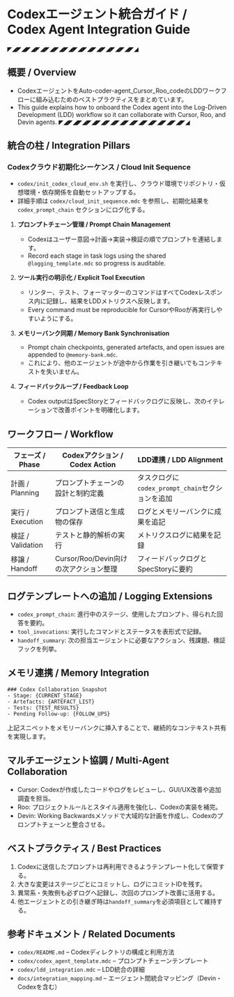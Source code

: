 # Codexエージェント統合ガイド / Codex Agent Integration Guide

◤◢◤◢◤◢◤◢◤◢◤◢◤◢◤◢◤◢◤◢◤◢◤◢◤◢◤◢
## 概要 / Overview

- CodexエージェントをAuto-coder-agent_Cursor_Roo_codeのLDDワークフローに組み込むためのベストプラクティスをまとめています。
- This guide explains how to onboard the Codex agent into the Log-Driven Development (LDD) workflow so it can collaborate with Cursor, Roo, and Devin agents.
◤◢◤◢◤◢◤◢◤◢◤◢◤◢◤◢◤◢◤◢◤◢◤◢◤◢◤◢

## 統合の柱 / Integration Pillars

### Codexクラウド初期化シーケンス / Cloud Init Sequence
- `codex/init_codex_cloud_env.sh` を実行し、クラウド環境でリポジトリ・仮想環境・依存関係を自動セットアップする。
- 詳細手順は `codex/cloud_init_sequence.mdc` を参照し、初期化結果を `codex_prompt_chain` セクションにログ化する。

1. **プロンプトチェーン管理 / Prompt Chain Management**
   - Codexはユーザー意図→計画→実装→検証の順でプロンプトを連結します。
   - Record each stage in task logs using the shared `@logging_template.mdc` so progress is auditable.

2. **ツール実行の明示化 / Explicit Tool Execution**
   - リンター、テスト、フォーマッターのコマンドはすべてCodexレスポンス内に記録し、結果をLDDメトリクスへ反映します。
   - Every command must be reproducible for CursorやRooが再実行しやすいようにする。

3. **メモリーバンク同期 / Memory Bank Synchronisation**
   - Prompt chain checkpoints, generated artefacts, and open issues are appended to `@memory-bank.mdc`.
   - これにより、他のエージェントが途中から作業を引き継いでもコンテキストを失いません。

4. **フィードバックループ / Feedback Loop**
   - Codex outputはSpecStoryとフィードバックログに反映し、次のイテレーションで改善ポイントを明確化します。

## ワークフロー / Workflow

| フェーズ / Phase | Codexアクション / Codex Action | LDD連携 / LDD Alignment |
|------------------|--------------------------------|-------------------------|
| 計画 / Planning | プロンプトチェーンの設計と制約定義 | タスクログに`codex_prompt_chain`セクションを追加 |
| 実行 / Execution | プロンプト送信と生成物の保存 | ログとメモリーバンクに成果を追記 |
| 検証 / Validation | テストと静的解析の実行 | メトリクスログに結果を記録 |
| 移譲 / Handoff | Cursor/Roo/Devin向けの次アクション整理 | フィードバックログとSpecStoryに要約 |

## ログテンプレートへの追加 / Logging Extensions

- `codex_prompt_chain`: 進行中のステージ、使用したプロンプト、得られた回答を要約。
- `tool_invocations`: 実行したコマンドとステータスを表形式で記録。
- `handoff_summary`: 次の担当エージェントに必要なアクション、残課題、検証フックを列挙。

## メモリ連携 / Memory Integration

```
### Codex Collaboration Snapshot
- Stage: {CURRENT_STAGE}
- Artefacts: {ARTEFACT_LIST}
- Tests: {TEST_RESULTS}
- Pending Follow-up: {FOLLOW_UPS}
```

上記スニペットをメモリーバンクに挿入することで、継続的なコンテキスト共有を実現します。

## マルチエージェント協調 / Multi-Agent Collaboration

- Cursor: Codexが作成したコードやログをレビューし、GUI/UX改善や追加調査を担当。
- Roo: プロジェクトルールとスタイル適用を強化し、Codexの実装を補完。
- Devin: Working Backwardsメソッドで大域的な計画を作成し、Codexのプロンプトチェーンと整合させる。

## ベストプラクティス / Best Practices

1. Codexに送信したプロンプトは再利用できるようテンプレート化して保管する。
2. 大きな変更はステージごとにコミットし、ログにコミットIDを残す。
3. 異常系・失敗例も必ずログへ記録し、次回のプロンプト改善に活用する。
4. 他エージェントとの引き継ぎ時は`handoff_summary`を必須項目として維持する。

## 参考ドキュメント / Related Documents

- `codex/README.md` – Codexディレクトリの構成と利用方法
- `codex/codex_agent_template.mdc` – プロンプトチェーンテンプレート
- `codex/ldd_integration.mdc` – LDD統合の詳細
- `docs/integration_mapping.md` – エージェント間統合マッピング（Devin・Codexを含む）
